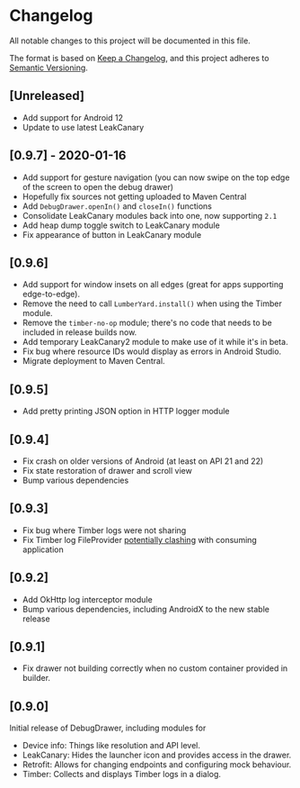 # Changelog

All notable changes to this project will be documented in this file.

The format is based on [Keep a Changelog](https://keepachangelog.com/en/1.0.0/), and this project
adheres to [Semantic Versioning](https://semver.org/spec/v2.0.0.html).

## [Unreleased]
- Add support for Android 12
- Update to use latest LeakCanary

## [0.9.7] - 2020-01-16

- Add support for gesture navigation (you can now swipe on the top edge of the screen to open the debug drawer)
- Hopefully fix sources not getting uploaded to Maven Central
- Add `DebugDrawer.openIn()` and `closeIn()` functions
- Consolidate LeakCanary modules back into one, now supporting `2.1`
- Add heap dump toggle switch to LeakCanary module
- Fix appearance of button in LeakCanary module

## [0.9.6]

- Add support for window insets on all edges (great for apps supporting edge-to-edge).
- Remove the need to call `LumberYard.install()` when using the Timber module.
- Remove the `timber-no-op` module; there's no code that needs to be included in release builds now.
- Add temporary LeakCanary2 module to make use of it while it's in beta.
- Fix bug where resource IDs would display as errors in Android Studio.
- Migrate deployment to Maven Central.

## [0.9.5]

- Add pretty printing JSON option in HTTP logger module

## [0.9.4]

- Fix crash on older versions of Android (at least on API 21 and 22)
- Fix state restoration of drawer and scroll view
- Bump various dependencies

## [0.9.3]

- Fix bug where Timber logs were not sharing
- Fix Timber log FileProvider [potentially clashing](https://commonsware.com/blog/2017/06/27/fileprovider-libraries.html) with consuming application

## [0.9.2]

- Add OkHttp log interceptor module
- Bump various dependencies, including AndroidX to the new stable release

## [0.9.1]

- Fix drawer not building correctly when no custom container provided in builder.

## [0.9.0]

Initial release of DebugDrawer, including modules for
 - Device info: Things like resolution and API level.
 - LeakCanary: Hides the launcher icon and provides access in the drawer.
 - Retrofit: Allows for changing endpoints and configuring mock behaviour.
 - Timber: Collects and displays Timber logs in a dialog.
